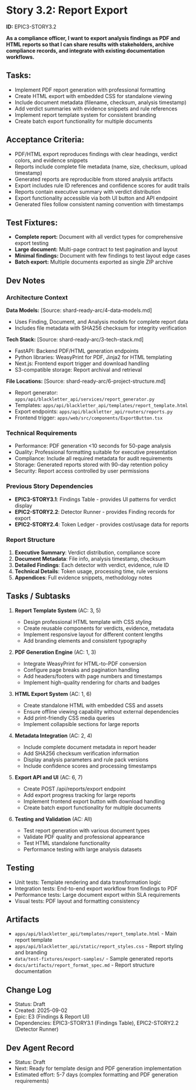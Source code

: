 # Story 3.2: Report Export

**ID:** EPIC3-STORY3.2

**As a compliance officer, I want to export analysis findings as PDF and HTML reports so that I can share results with stakeholders, archive compliance records, and integrate with existing documentation workflows.**

## Tasks:
* Implement PDF report generation with professional formatting
* Create HTML export with embedded CSS for standalone viewing
* Include document metadata (filename, checksum, analysis timestamp)
* Add verdict summaries with evidence snippets and rule references
* Implement report template system for consistent branding
* Create batch export functionality for multiple documents

## Acceptance Criteria:
* PDF/HTML export reproduces findings with clear headings, verdict colors, and evidence snippets
* Reports include complete file metadata (name, size, checksum, upload timestamp)
* Generated reports are reproducible from stored analysis artifacts
* Export includes rule ID references and confidence scores for audit trails
* Reports contain executive summary with verdict distribution
* Export functionality accessible via both UI button and API endpoint
* Generated files follow consistent naming convention with timestamps

## Test Fixtures:
* **Complete report:** Document with all verdict types for comprehensive export testing
* **Large document:** Multi-page contract to test pagination and layout
* **Minimal findings:** Document with few findings to test layout edge cases
* **Batch export:** Multiple documents exported as single ZIP archive

## Dev Notes

### Architecture Context
**Data Models:** [Source: shard-ready-arc/4-data-models.md]
- Uses Finding, Document, and Analysis models for complete report data
- Includes file metadata with SHA256 checksum for integrity verification

**Tech Stack:** [Source: shard-ready-arc/3-tech-stack.md]
- FastAPI: Backend PDF/HTML generation endpoints
- Python libraries: WeasyPrint for PDF, Jinja2 for HTML templating
- Next.js: Frontend export trigger and download handling
- S3-compatible storage: Report archival and retrieval

**File Locations:** [Source: shard-ready-arc/6-project-structure.md]
- Report generator: `apps/api/blackletter_api/services/report_generator.py`
- Templates: `apps/api/blackletter_api/templates/report_template.html`
- Export endpoints: `apps/api/blackletter_api/routers/reports.py`
- Frontend trigger: `apps/web/src/components/ExportButton.tsx`

### Technical Requirements
- Performance: PDF generation <10 seconds for 50-page analysis
- Quality: Professional formatting suitable for executive presentation
- Compliance: Include all required metadata for audit requirements
- Storage: Generated reports stored with 90-day retention policy
- Security: Report access controlled by user permissions

### Previous Story Dependencies
- **EPIC3-STORY3.1**: Findings Table - provides UI patterns for verdict display
- **EPIC2-STORY2.2**: Detector Runner - provides Finding records for export
- **EPIC2-STORY2.4**: Token Ledger - provides cost/usage data for reports

### Report Structure
1. **Executive Summary**: Verdict distribution, compliance score
2. **Document Metadata**: File info, analysis timestamp, checksum
3. **Detailed Findings**: Each detector with verdict, evidence, rule ID
4. **Technical Details**: Token usage, processing time, rule versions
5. **Appendices**: Full evidence snippets, methodology notes

## Tasks / Subtasks

1. **Report Template System** (AC: 3, 5)
   - Design professional HTML template with CSS styling
   - Create reusable components for verdicts, evidence, metadata
   - Implement responsive layout for different content lengths
   - Add branding elements and consistent typography

2. **PDF Generation Engine** (AC: 1, 3)
   - Integrate WeasyPrint for HTML-to-PDF conversion
   - Configure page breaks and pagination handling
   - Add headers/footers with page numbers and timestamps
   - Implement high-quality rendering for charts and badges

3. **HTML Export System** (AC: 1, 6)
   - Create standalone HTML with embedded CSS and assets
   - Ensure offline viewing capability without external dependencies
   - Add print-friendly CSS media queries
   - Implement collapsible sections for large reports

4. **Metadata Integration** (AC: 2, 4)
   - Include complete document metadata in report header
   - Add SHA256 checksum verification information
   - Display analysis parameters and rule pack versions
   - Include confidence scores and processing timestamps

5. **Export API and UI** (AC: 6, 7)
   - Create POST /api/reports/export endpoint
   - Add export progress tracking for large reports
   - Implement frontend export button with download handling
   - Create batch export functionality for multiple documents

6. **Testing and Validation** (AC: All)
   - Test report generation with various document types
   - Validate PDF quality and professional appearance
   - Test HTML standalone functionality
   - Performance testing with large analysis datasets

## Testing
- Unit tests: Template rendering and data transformation logic
- Integration tests: End-to-end export workflow from findings to PDF
- Performance tests: Large document export within SLA requirements
- Visual tests: PDF layout and formatting consistency

## Artifacts
* `apps/api/blackletter_api/templates/report_template.html` - Main report template
* `apps/api/blackletter_api/static/report_styles.css` - Report styling and branding
* `data/test-fixtures/export-samples/` - Sample generated reports
* `docs/artifacts/report_format_spec.md` - Report structure documentation

## Change Log
- Status: Draft
- Created: 2025-09-02
- Epic: E3 (Findings & Report UI)
- Dependencies: EPIC3-STORY3.1 (Findings Table), EPIC2-STORY2.2 (Detector Runner)

## Dev Agent Record
- Status: Draft
- Next: Ready for template design and PDF generation implementation
- Estimated effort: 5-7 days (complex formatting and PDF generation requirements)
